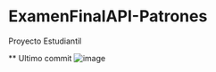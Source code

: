 # ExamenFinalAPI-Patrones
Proyecto Estudiantil


** Ultimo commit
![image](https://github.com/FridaBacab/ExamenFinalAPI-Patrones/assets/132525418/21b47832-122e-4587-a703-26ece42cbb33)
